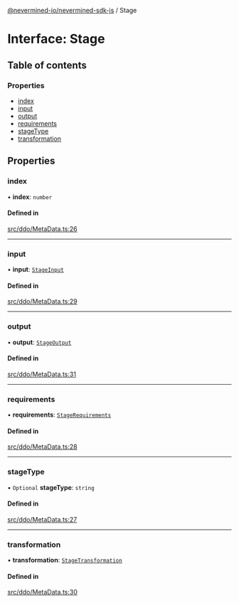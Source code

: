 [@nevermined-io/nevermined-sdk-js](../code-reference.md) / Stage

# Interface: Stage

## Table of contents

### Properties

- [index](Stage.md#index)
- [input](Stage.md#input)
- [output](Stage.md#output)
- [requirements](Stage.md#requirements)
- [stageType](Stage.md#stagetype)
- [transformation](Stage.md#transformation)

## Properties

### index

• **index**: `number`

#### Defined in

[src/ddo/MetaData.ts:26](https://github.com/nevermined-io/sdk-js/blob/cd1bab2/src/ddo/MetaData.ts#L26)

___

### input

• **input**: [`StageInput`](StageInput.md)

#### Defined in

[src/ddo/MetaData.ts:29](https://github.com/nevermined-io/sdk-js/blob/cd1bab2/src/ddo/MetaData.ts#L29)

___

### output

• **output**: [`StageOutput`](StageOutput.md)

#### Defined in

[src/ddo/MetaData.ts:31](https://github.com/nevermined-io/sdk-js/blob/cd1bab2/src/ddo/MetaData.ts#L31)

___

### requirements

• **requirements**: [`StageRequirements`](StageRequirements.md)

#### Defined in

[src/ddo/MetaData.ts:28](https://github.com/nevermined-io/sdk-js/blob/cd1bab2/src/ddo/MetaData.ts#L28)

___

### stageType

• `Optional` **stageType**: `string`

#### Defined in

[src/ddo/MetaData.ts:27](https://github.com/nevermined-io/sdk-js/blob/cd1bab2/src/ddo/MetaData.ts#L27)

___

### transformation

• **transformation**: [`StageTransformation`](StageTransformation.md)

#### Defined in

[src/ddo/MetaData.ts:30](https://github.com/nevermined-io/sdk-js/blob/cd1bab2/src/ddo/MetaData.ts#L30)
